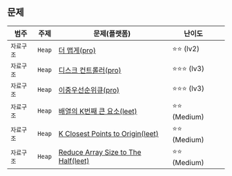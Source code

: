 ## 문제
| 범주 | 주제 | 문제(플랫폼) | 난이도 |  |
| ---  | --- |  ---- | --- | --- |
| `자료구조` | `Heap` | [더 맵게(pro)](https://programmers.co.kr/learn/courses/30/lessons/42626) | ⭐️⭐️ (lv2) | 
| `자료구조` | `Heap` | [디스크 컨트롤러(pro)](https://programmers.co.kr/learn/courses/30/lessons/42627) | ⭐️⭐️⭐️ (lv3) | 
| `자료구조` | `Heap` | [이중우선순위큐(pro)](https://programmers.co.kr/learn/courses/30/lessons/42628) | ⭐️⭐️⭐️ (lv3) | 
| `자료구조` | `Heap` | [배열의 K번째 큰 요소(leet)](https://leetcode.com/problems/kth-largest-element-in-an-array/) | ⭐️⭐️ (Medium) | 
| `자료구조` | `Heap` | [K Closest Points to Origin(leet)](https://leetcode.com/problems/k-closest-points-to-origin/) | ⭐️⭐️ (Medium) | 
| `자료구조` | `Heap` | [Reduce Array Size to The Half(leet)](https://leetcode.com/problems/reduce-array-size-to-the-half/) | ⭐️⭐️ (Medium) | 

